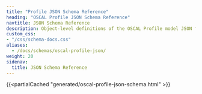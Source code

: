 ```yaml
---
title: "Profile JSON Schema Reference"
heading: "OSCAL Profile JSON Schema Reference"
navtitle: JSON Schema Reference
description: Object-level definitions of the OSCAL Profile model JSON format.
custom_css:
- "/css/schema-docs.css"
aliases:
  - /docs/schemas/oscal-profile-json/
weight: 20
sidenav:
  title: JSON Schema Reference
---
```


{{<partialCached "generated/oscal-profile-json-schema.html" >}}
